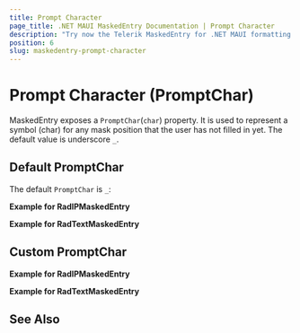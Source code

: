 ```yaml
---
title: Prompt Character
page_title: .NET MAUI MaskedEntry Documentation | Prompt Character
description: "Try now the Telerik MaskedEntry for .NET MAUI formatting and restricting text to predefined patterns, and providing input validation and masks."
position: 6
slug: maskedentry-prompt-character
---
```


# Prompt Character (PromptChar)

MaskedEntry exposes a `PromptChar`(`char`) property. It is used to represent a symbol (char) for any mask position that the user has not filled in yet. The default value is underscore `_`. 

## Default PromptChar

The default `PromptChar` is `_`:

**Example for RadIPMaskedEntry**

<snippet id='ipmaskedentry-xaml' />

**Example for RadTextMaskedEntry**

<snippet id=' textmaskedentry-mask-xaml' />

## Custom PromptChar

**Example for RadIPMaskedEntry**

<snippet id='ipmaskedentry-promptchar-xaml' />

**Example for RadTextMaskedEntry**

<snippet id='textmaskedentry-numbers-xaml' />

## See Also


